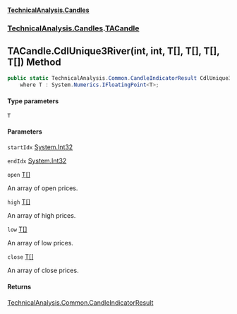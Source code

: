 #### [TechnicalAnalysis.Candles](TechnicalAnalysis.Candles.md 'TechnicalAnalysis.Candles')
### [TechnicalAnalysis.Candles](TechnicalAnalysis.Candles.md#TechnicalAnalysis.Candles 'TechnicalAnalysis.Candles').[TACandle](TACandle.md 'TechnicalAnalysis.Candles.TACandle')

## TACandle.CdlUnique3River<T>(int, int, T[], T[], T[], T[]) Method

```csharp
public static TechnicalAnalysis.Common.CandleIndicatorResult CdlUnique3River<T>(int startIdx, int endIdx, T[] open, T[] high, T[] low, T[] close)
    where T : System.Numerics.IFloatingPoint<T>;
```
#### Type parameters

<a name='TechnicalAnalysis.Candles.TACandle.CdlUnique3River_T_(int,int,T[],T[],T[],T[]).T'></a>

`T`
#### Parameters

<a name='TechnicalAnalysis.Candles.TACandle.CdlUnique3River_T_(int,int,T[],T[],T[],T[]).startIdx'></a>

`startIdx` [System.Int32](https://docs.microsoft.com/en-us/dotnet/api/System.Int32 'System.Int32')

<a name='TechnicalAnalysis.Candles.TACandle.CdlUnique3River_T_(int,int,T[],T[],T[],T[]).endIdx'></a>

`endIdx` [System.Int32](https://docs.microsoft.com/en-us/dotnet/api/System.Int32 'System.Int32')

<a name='TechnicalAnalysis.Candles.TACandle.CdlUnique3River_T_(int,int,T[],T[],T[],T[]).open'></a>

`open` [T](TACandle.CdlUnique3River_T_(int,int,T[],T[],T[],T[]).md#TechnicalAnalysis.Candles.TACandle.CdlUnique3River_T_(int,int,T[],T[],T[],T[]).T 'TechnicalAnalysis.Candles.TACandle.CdlUnique3River<T>(int, int, T[], T[], T[], T[]).T')[[]](https://docs.microsoft.com/en-us/dotnet/api/System.Array 'System.Array')

An array of open prices.

<a name='TechnicalAnalysis.Candles.TACandle.CdlUnique3River_T_(int,int,T[],T[],T[],T[]).high'></a>

`high` [T](TACandle.CdlUnique3River_T_(int,int,T[],T[],T[],T[]).md#TechnicalAnalysis.Candles.TACandle.CdlUnique3River_T_(int,int,T[],T[],T[],T[]).T 'TechnicalAnalysis.Candles.TACandle.CdlUnique3River<T>(int, int, T[], T[], T[], T[]).T')[[]](https://docs.microsoft.com/en-us/dotnet/api/System.Array 'System.Array')

An array of high prices.

<a name='TechnicalAnalysis.Candles.TACandle.CdlUnique3River_T_(int,int,T[],T[],T[],T[]).low'></a>

`low` [T](TACandle.CdlUnique3River_T_(int,int,T[],T[],T[],T[]).md#TechnicalAnalysis.Candles.TACandle.CdlUnique3River_T_(int,int,T[],T[],T[],T[]).T 'TechnicalAnalysis.Candles.TACandle.CdlUnique3River<T>(int, int, T[], T[], T[], T[]).T')[[]](https://docs.microsoft.com/en-us/dotnet/api/System.Array 'System.Array')

An array of low prices.

<a name='TechnicalAnalysis.Candles.TACandle.CdlUnique3River_T_(int,int,T[],T[],T[],T[]).close'></a>

`close` [T](TACandle.CdlUnique3River_T_(int,int,T[],T[],T[],T[]).md#TechnicalAnalysis.Candles.TACandle.CdlUnique3River_T_(int,int,T[],T[],T[],T[]).T 'TechnicalAnalysis.Candles.TACandle.CdlUnique3River<T>(int, int, T[], T[], T[], T[]).T')[[]](https://docs.microsoft.com/en-us/dotnet/api/System.Array 'System.Array')

An array of close prices.

#### Returns
[TechnicalAnalysis.Common.CandleIndicatorResult](https://docs.microsoft.com/en-us/dotnet/api/TechnicalAnalysis.Common.CandleIndicatorResult 'TechnicalAnalysis.Common.CandleIndicatorResult')
